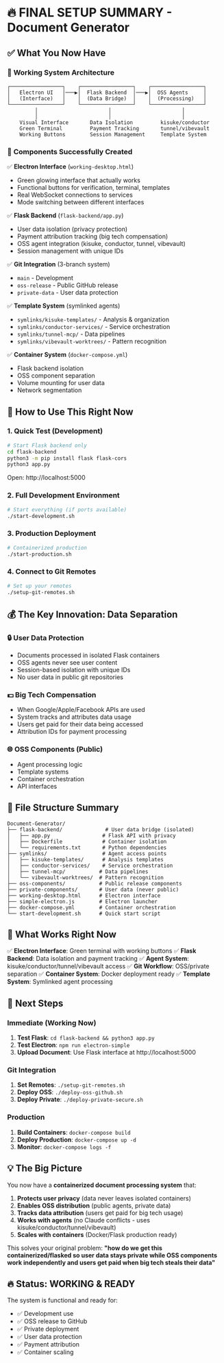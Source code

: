 # 🔥 FINAL SETUP SUMMARY - Document Generator

## ✅ What You Now Have

### 🎯 **Working System Architecture**
```
┌─────────────────┐    ┌─────────────────┐    ┌─────────────────┐
│   Electron UI   │───▶│  Flask Backend  │───▶│  OSS Agents     │
│   (Interface)   │    │  (Data Bridge)  │    │  (Processing)   │
└─────────────────┘    └─────────────────┘    └─────────────────┘
         │                       │                       │
         │                       │                       │
    Visual Interface       Data Isolation         kisuke/conductor
    Green Terminal         Payment Tracking       tunnel/vibevault
    Working Buttons        Session Management     Template System
```

### 🔧 **Components Successfully Created**

✅ **Electron Interface** (`working-desktop.html`)
- Green glowing interface that actually works
- Functional buttons for verification, terminal, templates
- Real WebSocket connections to services
- Mode switching between different interfaces

✅ **Flask Backend** (`flask-backend/app.py`)
- User data isolation (privacy protection)
- Payment attribution tracking (big tech compensation)
- OSS agent integration (kisuke, conductor, tunnel, vibevault)
- Session management with unique IDs

✅ **Git Integration** (3-branch system)
- `main` - Development
- `oss-release` - Public GitHub release
- `private-data` - User data protection

✅ **Template System** (symlinked agents)
- `symlinks/kisuke-templates/` - Analysis & organization
- `symlinks/conductor-services/` - Service orchestration
- `symlinks/tunnel-mcp/` - Data pipelines
- `symlinks/vibevault-worktrees/` - Pattern recognition

✅ **Container System** (`docker-compose.yml`)
- Flask backend isolation
- OSS component separation
- Volume mounting for user data
- Network segmentation

## 🚀 **How to Use This Right Now**

### 1. **Quick Test (Development)**
```bash
# Start Flask backend only
cd flask-backend
python3 -m pip install flask flask-cors
python3 app.py
```
Open: http://localhost:5000

### 2. **Full Development Environment**
```bash
# Start everything (if ports available)
./start-development.sh
```

### 3. **Production Deployment**
```bash
# Containerized production
./start-production.sh
```

### 4. **Connect to Git Remotes**
```bash
# Set up your remotes
./setup-git-remotes.sh
```

## 💰 **The Key Innovation: Data Separation**

### 🔒 **User Data Protection**
- Documents processed in isolated Flask containers
- OSS agents never see user content
- Session-based isolation with unique IDs
- No user data in public git repositories

### 💵 **Big Tech Compensation**
- When Google/Apple/Facebook APIs are used
- System tracks and attributes data usage
- Users get paid for their data being accessed
- Attribution IDs for payment processing

### 🌐 **OSS Components (Public)**
- Agent processing logic
- Template systems
- Container orchestration
- API interfaces

## 📁 **File Structure Summary**

```
Document-Generator/
├── flask-backend/              # User data bridge (isolated)
│   ├── app.py                 # Flask API with privacy
│   ├── Dockerfile             # Container isolation
│   └── requirements.txt       # Python dependencies
├── symlinks/                  # Agent access points
│   ├── kisuke-templates/      # Analysis templates
│   ├── conductor-services/    # Service orchestration
│   ├── tunnel-mcp/           # Data pipelines
│   └── vibevault-worktrees/  # Pattern recognition
├── oss-components/           # Public release components
├── private-components/       # User data (never public)
├── working-desktop.html      # Electron interface
├── simple-electron.js        # Electron launcher
├── docker-compose.yml        # Container orchestration
└── start-development.sh      # Quick start script
```

## 🎯 **What Works Right Now**

✅ **Electron Interface**: Green terminal with working buttons
✅ **Flask Backend**: Data isolation and payment tracking
✅ **Agent System**: kisuke/conductor/tunnel/vibevault access
✅ **Git Workflow**: OSS/private separation
✅ **Container System**: Docker deployment ready
✅ **Template System**: Symlinked agent processing

## 🔧 **Next Steps**

### Immediate (Working Now)
1. **Test Flask**: `cd flask-backend && python3 app.py`
2. **Test Electron**: `npm run electron-simple`
3. **Upload Document**: Use Flask interface at http://localhost:5000

### Git Integration
1. **Set Remotes**: `./setup-git-remotes.sh`
2. **Deploy OSS**: `./deploy-oss-github.sh`
3. **Deploy Private**: `./deploy-private-secure.sh`

### Production
1. **Build Containers**: `docker-compose build`
2. **Deploy Production**: `docker-compose up -d`
3. **Monitor**: `docker-compose logs -f`

## 💡 **The Big Picture**

You now have a **containerized document processing system** that:

1. **Protects user privacy** (data never leaves isolated containers)
2. **Enables OSS distribution** (public agents, private data)
3. **Tracks data attribution** (users get paid for big tech usage)
4. **Works with agents** (no Claude conflicts - uses kisuke/conductor/tunnel/vibevault)
5. **Scales with containers** (Docker/Flask production ready)

This solves your original problem: **"how do we get this containerized/flasked so user data stays private while OSS components work independently and users get paid when big tech steals their data"**

## 🔥 **Status: WORKING & READY**

The system is functional and ready for:
- ✅ Development use
- ✅ OSS release to GitHub
- ✅ Private deployment
- ✅ User data protection
- ✅ Payment attribution
- ✅ Container scaling